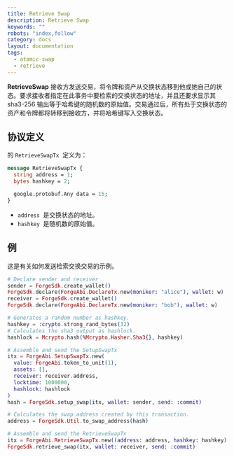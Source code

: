 ```yaml
---
title: Retrieve Swap
description: Retrieve Swap
keywords: ""
robots: "index,follow"
category: docs
layout: documentation
tags:
  - atomic-swap
  - retrieve
---
```


**RetrieveSwap** 接收方发送交易，将令牌和资产从交换状态移到他或她自己的状态。要求接收者指定在此事务中要检索的交换状态的地址，并且还要求显示其 sha3-256 输出等于哈希键的随机数的原始值。交易通过后，所有处于交换状态的资产和令牌都将转移到接收方，并将哈希键写入交换状态。

## 协议定义

的 `RetrieveSwapTx`  定义为：

```protobuf
message RetrieveSwapTx {
  string address = 1;
  bytes hashkey = 2;

  google.protobuf.Any data = 15;
}
```

- `address`  是交换状态的地址。
- `hashkey`  是随机数的原始值。

## 例

这是有关如何发送检索交换交易的示例。

```elixir
# Declare sender and receiver
sender = ForgeSdk.create_wallet()
ForgeSdk.declare(ForgeAbi.DeclareTx.new(moniker: "alice"), wallet: w)
receiver = ForgeSdk.create_wallet()
ForgeSdk.declare(ForgeAbi.DeclareTx.new(moniker: "bob"), wallet: w)

# Generates a random number as hashkey.
hashkey = :crypto.strong_rand_bytes(32)
# Calculates the sha3 output as hashlock.
hashlock = Mcrypto.hash(%Mcrypto.Hasher.Sha3{}, hashkey)

# Assemble and send the SetupSwapTx
itx = ForgeAbi.SetupSwapTx.new(
  value: ForgeAbi.token_to_unit(1),
  assets: [],
  receiver: receiver.address,
  locktime: 1000000,
  hashlock: hashlock
)
hash = ForgeSdk.setup_swap(itx, wallet: sender, send: :commit)

# Calculates the swap address created by this transaction.
address = ForgeSdk.Util.to_swap_address(hash)

# Assemble and send the RetrieveSwapTx
itx = ForgeAbi.RetrieveSwapTx.new((address: address, hashkey: hashkey)
ForgeSdk.retrieve_swap(itx, wallet: receiver, send: :commit)
```
